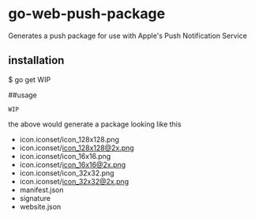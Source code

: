 # go-web-push-package
Generates a push package for use with Apple's Push Notification Service

## installation

  $ go get WIP
  
##usage

```
WIP
```

the above would generate a package looking like this

- icon.iconset/icon_128x128.png
- icon.iconset/icon_128x128@2x.png
- icon.iconset/icon_16x16.png
- icon.iconset/icon_16x16@2x.png
- icon.iconset/icon_32x32.png
- icon.iconset/icon_32x32@2x.png
- manifest.json
- signature
- website.json
